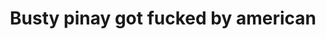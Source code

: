 ---
layout: post
title: Busty pinay got fucked by american
duration: '17:04'
view: 172
rate: 2
video: 'https://flashservice.xvideos.com/embedframe/26680573'
category: 
 - amateur
 - beautiful
 - curvy
 - pinay-interracial
 - pinay
 - rough
 - student
tags: 
 - ass
 - blowjob
 - booty
 - butt
 - doggystyle
 - flawless
 - fucked
 - gorgeous
 - hotel
 - jackpot
 - mokong
 - muse
 - nagparaos
 - nene
 - ontop
 - phat-ass
 - pinay-sex
 - sucked
priority: 0.9
changefreq: daily
---